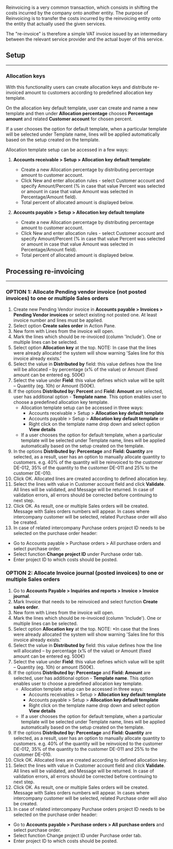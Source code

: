 Reinvoicing is a very common transaction, which consists in shifting the costs incurred by the company onto another entity. The purpose of Reinvoicing is to transfer the costs incurred by the reinvoicing entity onto the entity that actually used the given services. 

The "re-invoice" is therefore a simple VAT invoice issued by an intermediary between the relevant service provider and the actual buyer of this service.

## **Setup**
---
### Allocation keys

With this functionality users can create allocation keys and distribute re-invoiced amount to customers according to predefined allocation key template.

On the allocation key default template, user can create and name a new template and then under **Allocation percentage** chooses **Percentage amount** and related **Customer account** for chosen percent.

If a user chooses the option for default template, when a particular template will be selected under Template name, lines will be applied automatically based on the setup created on the template.

Allocation template setup can be accessed in a few ways: 
1. **Accounts receivable > Setup > Allocation key default template**: 
   - Create a new Allocation percentage by distributing percentage amount to customer account.  
   - Click New and enter allocation rules - select Customer account and specify Amount/Percent (% in case that value Percent was selected or amount in case that value Amount was selected in Percentage/Amount field). 
   - Total percent of allocated amount is displayed below.

2. **Accounts payable > Setup > Allocation key default template** 
   - Create a new Allocation percentage by distributing percentage amount to customer account.  
   - Click New and enter allocation rules - select Customer account and specify Amount/Percent (% in case that value Percent was selected or amount in case that value Amount was selected in Percentage/Amount field). 
   - Total percent of allocated amount is displayed below.

## **Processing re-invoicing**
---
### OPTION 1: Allocate Pending vendor invoice (not posted invoices) to one or multiple Sales orders
1. Create new Pending Vendor invoice in **Accounts payable > Invoices > Pending Vendor invoices** or select existing not posted one. At least invoice number and lines must be applied.
2. Select option **Create sales order** in Action Pane.
3. New form with Lines from the invoice will open. 
4. Mark the lines which should be re-invoiced (column 'Include'). One or multiple lines can be selected.
5. Select option **Allocation key** at the top. NOTE: In case that the lines were already allocated the system will show warning 'Sales line for this invoice already exists.' 
6. Select the value in **Distributed by** field: this value defines how the line will be allocated – by percentage (x% of the value) or Amount (fixed amount can be entered eg. 500€)
7. Select the value under **Field**: this value defines which value will be split – Quantity (eg. 10h) or Amount (500€).
8. If the options **Distributed by: Percent** and **Field: Amount** are selected, user has additional option - **Template name**. This option enables user to choose a predefined allocation key template. 
   - Allocation template setup can be accessed in three ways: 
       - Accounts receivable > Setup > **Allocation key default template**
       - Accounts payable > Setup > **Allocation key default template** or
       - Right click on the template name drop down and select option **View details** 
    - If a user chooses the option for default template, when a particular template will be         selected under Template name, lines will be applied automatically based on the setup created   on the template.
9. In the options **Distributed by: Percentage** and **Field: Quantity** are selected, as a result, user has an option to manually allocate quantity to customers. 
e.g. 40% of the quantity will be reinvoiced to the customer DE-012, 35% of the quantity to the customer DE-011 and 25% to the customer DE-010.
10. Click OK. Allocated lines are created according to defined allocation key. 
11. Select the lines with value in Customer account field and click **Validate**. All lines will be validated, and Message will be returned. In case of validation errors, all errors should be corrected before continuing to next step. 
12. Click OK. As result, one or multiple Sales orders will be created. Message with Sales orders numbers will appear. In cases where intercompany customer will be selected, related Purchase order will also be created.
13. In case of related intercompany Purchase orders project ID needs to be selected on the purchase order header: 
   - Go to Accounts payable > Purchase orders > All purchase orders and select purchase order.
   - Select function **Change project ID** under Purchase order tab.
   - Enter project ID to which costs should be posted.


### OPTION 2: Allocate Invoice journal (posted invoices) to one or multiple Sales orders
1. Go to **Accounts Payable > Inquiries and reports > Invoice > Invoice journal**. 
2. Mark Invoice that needs to be reinvoiced and select function **Create sales order**. 
3. New form with Lines from the invoice will open. 
4. Mark the lines which should be re-invoiced (column 'Include'). One or multiple lines can be selected.
5. Select option **Allocation key** at the top. NOTE: *In case that the lines were already allocated the system will show warning 'Sales line for this invoice already exists.' 
6. Select the value in **Distributed by** field: this value defines how the line will allocated – by percentage (x% of the value) or Amount (fixed amount can be entered eg. 500€)
7. Select the value under **Field**: this value defines which value will be split – Quantity (eg. 10h) or amount (500€).
8. If the options **Distributed by: Percentage** and **Field: Amount** are selected, user has additional option - **Template name**. This option enables user to choose a predefined allocation key template. 
   - Allocation template setup can be accessed in three ways: 
       - Accounts receivables > Setup > **Allocation key default template**
       - Accounts payable > Setup > **Allocation key default template**
       - Right click on the template name drop down and select option **View details**
   - If a user chooses the option for default template, when a particular template will be selected under Template name, lines will be applied automatically based on the setup created   on the template.
9. If the options **Distributed by: Percentage** and **Field: Quantity** are selected, as a result, user has an option to manually allocate quantity to customers. 
e.g. 40% of the quantity will be reinvoiced to the customer DE-012, 35% of the quantity to the customer DE-011 and 25% to the customer DE-010.
10. Click OK. Allocated lines are created according to defined allocation key. 
11. Select the lines with value in Customer account field and click **Validate**. All lines will be validated, and Message will be returned. In case of validation errors, all errors should be corrected before continuing to next step. 
12. Click OK. As result, one or multiple Sales orders will be created. Message with Sales orders numbers will appear. In cases where intercompany customer will be selected, related Purchase order will also be created.
13. In case of related intercompany Purchase orders project ID needs to be selected on the purchase order header: 
   - Go to **Accounts payable > Purchase orders > All purchase orders** and select purchase order.
   - Select function Change project ID under Purchase order tab.
   - Enter project ID to which costs should be posted.
